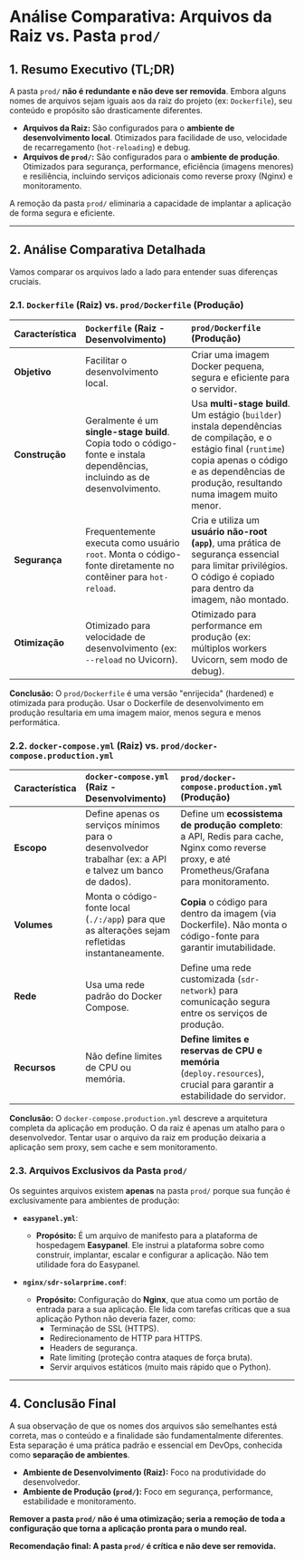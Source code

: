 # Análise Comparativa: Arquivos da Raiz vs. Pasta `prod/`

## 1. Resumo Executivo (TL;DR)

A pasta `prod/` **não é redundante e não deve ser removida**. Embora alguns nomes de arquivos sejam iguais aos da raiz do projeto (ex: `Dockerfile`), seu conteúdo e propósito são drasticamente diferentes. 

- **Arquivos da Raiz:** São configurados para o **ambiente de desenvolvimento local**. Otimizados para facilidade de uso, velocidade de recarregamento (`hot-reloading`) e debug.
- **Arquivos de `prod/`:** São configurados para o **ambiente de produção**. Otimizados para segurança, performance, eficiência (imagens menores) e resiliência, incluindo serviços adicionais como reverse proxy (Nginx) e monitoramento.

A remoção da pasta `prod/` eliminaria a capacidade de implantar a aplicação de forma segura e eficiente.

---

## 2. Análise Comparativa Detalhada

Vamos comparar os arquivos lado a lado para entender suas diferenças cruciais.

### 2.1. `Dockerfile` (Raiz) vs. `prod/Dockerfile` (Produção)

| Característica | `Dockerfile` (Raiz - Desenvolvimento) | `prod/Dockerfile` (Produção) |
| :--- | :--- | :--- |
| **Objetivo** | Facilitar o desenvolvimento local. | Criar uma imagem Docker pequena, segura e eficiente para o servidor. |
| **Construção** | Geralmente é um **single-stage build**. Copia todo o código-fonte e instala dependências, incluindo as de desenvolvimento. | Usa **multi-stage build**. Um estágio (`builder`) instala dependências de compilação, e o estágio final (`runtime`) copia apenas o código e as dependências de produção, resultando numa imagem muito menor. |
| **Segurança** | Frequentemente executa como usuário `root`. Monta o código-fonte diretamente no contêiner para `hot-reload`. | Cria e utiliza um **usuário não-root (`app`)**, uma prática de segurança essencial para limitar privilégios. O código é copiado para dentro da imagem, não montado. |
| **Otimização** | Otimizado para velocidade de desenvolvimento (ex: `--reload` no Uvicorn). | Otimizado para performance em produção (ex: múltiplos workers Uvicorn, sem modo de debug). |

**Conclusão:** O `prod/Dockerfile` é uma versão "enrijecida" (hardened) e otimizada para produção. Usar o Dockerfile de desenvolvimento em produção resultaria em uma imagem maior, menos segura e menos performática.

### 2.2. `docker-compose.yml` (Raiz) vs. `prod/docker-compose.production.yml`

| Característica | `docker-compose.yml` (Raiz - Desenvolvimento) | `prod/docker-compose.production.yml` (Produção) |
| :--- | :--- | :--- |
| **Escopo** | Define apenas os serviços mínimos para o desenvolvedor trabalhar (ex: a API e talvez um banco de dados). | Define um **ecossistema de produção completo**: a API, Redis para cache, Nginx como reverse proxy, e até Prometheus/Grafana para monitoramento. |
| **Volumes** | Monta o código-fonte local (`./:/app`) para que as alterações sejam refletidas instantaneamente. | **Copia** o código para dentro da imagem (via Dockerfile). Não monta o código-fonte para garantir imutabilidade. |
| **Rede** | Usa uma rede padrão do Docker Compose. | Define uma rede customizada (`sdr-network`) para comunicação segura entre os serviços de produção. |
| **Recursos** | Não define limites de CPU ou memória. | **Define limites e reservas de CPU e memória** (`deploy.resources`), crucial para garantir a estabilidade do servidor. |

**Conclusão:** O `docker-compose.production.yml` descreve a arquitetura completa da aplicação em produção. O da raiz é apenas um atalho para o desenvolvedor. Tentar usar o arquivo da raiz em produção deixaria a aplicação sem proxy, sem cache e sem monitoramento.

### 2.3. Arquivos Exclusivos da Pasta `prod/`

Os seguintes arquivos existem **apenas** na pasta `prod/` porque sua função é exclusivamente para ambientes de produção:

- **`easypanel.yml`**: 
  - **Propósito:** É um arquivo de manifesto para a plataforma de hospedagem **Easypanel**. Ele instrui a plataforma sobre como construir, implantar, escalar e configurar a aplicação. Não tem utilidade fora do Easypanel.

- **`nginx/sdr-solarprime.conf`**:
  - **Propósito:** Configuração do **Nginx**, que atua como um portão de entrada para a sua aplicação. Ele lida com tarefas críticas que a sua aplicação Python não deveria fazer, como:
    - Terminação de SSL (HTTPS).
    - Redirecionamento de HTTP para HTTPS.
    - Headers de segurança.
    - Rate limiting (proteção contra ataques de força bruta).
    - Servir arquivos estáticos (muito mais rápido que o Python).

---

## 4. Conclusão Final

A sua observação de que os nomes dos arquivos são semelhantes está correta, mas o conteúdo e a finalidade são fundamentalmente diferentes. Esta separação é uma prática padrão e essencial em DevOps, conhecida como **separação de ambientes**.

- **Ambiente de Desenvolvimento (Raiz):** Foco na produtividade do desenvolvedor.
- **Ambiente de Produção (`prod/`):** Foco em segurança, performance, estabilidade e monitoramento.

**Remover a pasta `prod/` não é uma otimização; seria a remoção de toda a configuração que torna a aplicação pronta para o mundo real.**

**Recomendação final: A pasta `prod/` é crítica e não deve ser removida.**